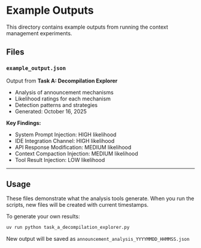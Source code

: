 # Example Outputs

This directory contains example outputs from running the context management experiments.

## Files

### `example_output.json`
Output from **Task A: Decompilation Explorer**
- Analysis of announcement mechanisms
- Likelihood ratings for each mechanism
- Detection patterns and strategies
- Generated: October 16, 2025

**Key Findings:**
- System Prompt Injection: HIGH likelihood
- IDE Integration Channel: HIGH likelihood
- API Response Modification: MEDIUM likelihood
- Context Compaction Injection: MEDIUM likelihood
- Tool Result Injection: LOW likelihood

---

## Usage

These files demonstrate what the analysis tools generate. When you run the scripts, new files will be created with current timestamps.

To generate your own results:
```bash
uv run python task_a_decompilation_explorer.py
```

New output will be saved as `announcement_analysis_YYYYMMDD_HHMMSS.json`
